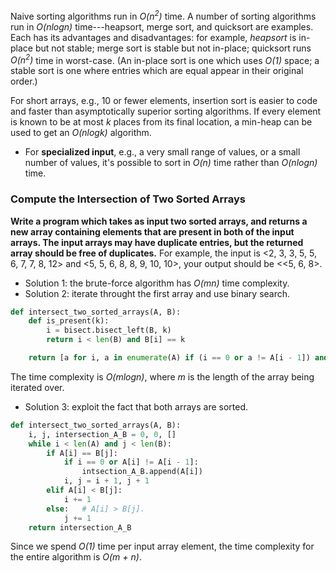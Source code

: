 Naive sorting algorithms run in *O(n<sup>2</sup>)* time. A number of sorting algorithms run in *O(nlogn)* time---heapsort, merge sort, and quicksort are examples. Each has its advantages and disadvantages: for example, *heapsort* is in-place but not stable; merge sort is stable but not in-place; quicksort runs *O(n<sup>2</sup>)* time in worst-case. (An in-place sort is one which uses *O(1)* space; a stable sort is one where entries which are equal appear in their original order.)

For short arrays, e.g., 10 or fewer elements, insertion sort is easier to code and faster than asymptotically superior sorting algorithms. If every element is known to be at most *k* places from its final location, a min-heap can be used to get an *O(nlogk)* algorithm.


- For **specialized input**, e.g., a very small range of values, or a small number of values, it's possible to sort in *O(n)* time rather than *O(nlogn)* time.

### Compute the Intersection of Two Sorted Arrays

**Write a program which takes as input two sorted arrays, and returns a new array containing elements that are present in both of the input arrays. The input arrays may have duplicate entries, but the returned array should be free of duplicates.** For example, the input is <2, 3, 3, 5, 5, 6, 7, 7, 8, 12> and <5, 5, 6, 8, 8, 9, 10, 10>, your output should be <<5, 6, 8>.

- Solution 1: the brute-force algorithm has *O(mn)* time complexity.
- Solution 2: iterate throught the first array and use binary search.
```python
def intersect_two_sorted_arrays(A, B):
    def is_present(k):
        i = bisect.bisect_left(B, k)
        return i < len(B) and B[i] == k

    return [a for i, a in enumerate(A) if (i == 0 or a != A[i - 1]) and is_present(a)]
```
The time complexity is *O(mlogn)*, where *m* is the length of the array being iterated over.
- Solution 3: exploit the fact that both arrays are sorted.
```python
def intersect_two_sorted_arrays(A, B):
    i, j, intersection_A_B = 0, 0, []
    while i < len(A) and j < len(B):
        if A[i] == B[j]:
            if i == 0 or A[i] != A[i - 1]:
                intsection_A_B.append(A[i])
            i, j = i + 1, j + 1
        elif A[i] < B[j]:
            i += 1
        else:   # A[i] > B[j].
            j += 1
    return intersection_A_B
```
Since we spend *O(1)* time per input array element, the time complexity for the entire algorithm is *O(m + n)*.


